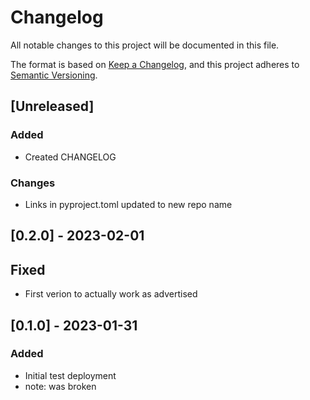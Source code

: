 # Changelog

All notable changes to this project will be documented in this file.

The format is based on [Keep a Changelog](https://keepachangelog.com/en/1.0.0/),
and this project adheres to [Semantic Versioning](https://semver.org/spec/v2.0.0.html).

## [Unreleased]

### Added 
- Created CHANGELOG

### Changes
- Links in pyproject.toml updated to new repo name

## [0.2.0] - 2023-02-01

## Fixed
- First verion to actually work as advertised

## [0.1.0] - 2023-01-31

### Added

- Initial test deployment
- note: was broken